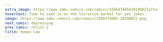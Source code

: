 ```yaml
---
extra_image: https://www.smbc-comics.com/comics/156647485420190822after.png
hovertext: Time to cash in on the lucrative market for pet jokes.
image: https://www.smbc-comics.com/comics/1566474805-20190822.png
next_comic: depressing
prev_comic: christ-2
title: Human Law
---
```


